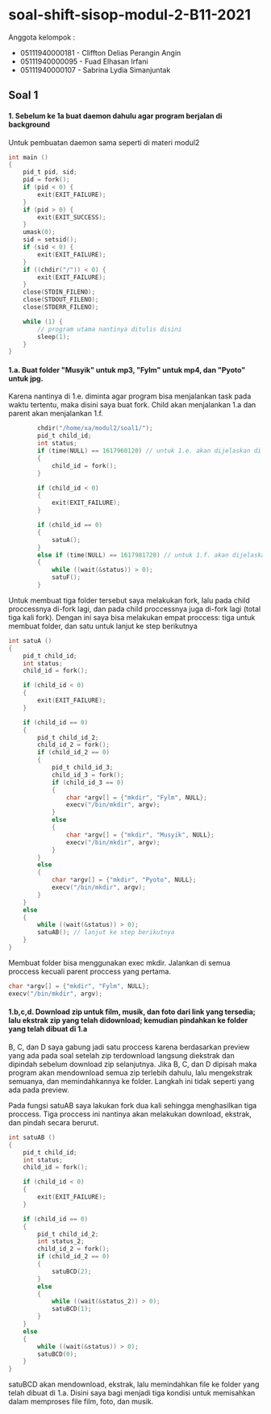 # soal-shift-sisop-modul-2-B11-2021

Anggota kelompok :
* 05111940000181 - Cliffton Delias Perangin Angin
* 05111940000095 - Fuad Elhasan Irfani
* 05111940000107 - Sabrina Lydia Simanjuntak

## Soal 1
#### 1. Sebelum ke 1a buat daemon dahulu agar program berjalan di background
Untuk pembuatan daemon sama seperti di materi modul2
```c
int main ()
{
    pid_t pid, sid;
    pid = fork();
    if (pid < 0) {
        exit(EXIT_FAILURE);
    }
    if (pid > 0) {
        exit(EXIT_SUCCESS);
    }
    umask(0);
    sid = setsid();
    if (sid < 0) {
        exit(EXIT_FAILURE);
    }
    if ((chdir("/")) < 0) {
        exit(EXIT_FAILURE);
    }
    close(STDIN_FILENO);
    close(STDOUT_FILENO);
    close(STDERR_FILENO);

    while (1) {
        // program utama nantinya ditulis disini
        sleep(1);
    }
}
```

#### 1.a. Buat folder "Musyik" untuk mp3, "Fylm" untuk mp4, dan "Pyoto" untuk jpg.
Karena nantinya di 1.e. diminta agar program bisa menjalankan task pada waktu tertentu, maka disini saya buat fork. Child akan menjalankan 1.a dan parent akan menjalankan 1.f.
```c
        chdir("/home/xa/modul2/soal1/");
        pid_t child_id;
        int status;
        if (time(NULL) == 1617960120) // untuk 1.e. akan dijelaskan di penjelasan nomor tersebut
        {
            child_id = fork();
        }

        if (child_id < 0)
        {
            exit(EXIT_FAILURE);
        }

        if (child_id == 0)
        {
            satuA();
        }
        else if (time(NULL) == 1617981720) // untuk 1.f. akan dijelaskan di penjelasan nomor tersebut
        {
            while ((wait(&status)) > 0);
            satuF();
        }
```
Untuk membuat tiga folder tersebut saya melakukan fork, lalu pada child proccessnya di-fork lagi, dan pada child proccessnya juga di-fork lagi (total tiga kali fork). Dengan ini saya bisa melakukan empat proccess: tiga untuk membuat folder, dan satu untuk lanjut ke step berikutnya
```c
int satuA ()
{
    pid_t child_id;
    int status;
    child_id = fork();

    if (child_id < 0)
    {
        exit(EXIT_FAILURE);
    }

    if (child_id == 0)
    {
        pid_t child_id_2;
        child_id_2 = fork();
        if (child_id_2 == 0)
        {
            pid_t child_id_3;
            child_id_3 = fork();
            if (child_id_3 == 0)
            {
                char *argv[] = {"mkdir", "Fylm", NULL};
                execv("/bin/mkdir", argv);
            }
            else
            {
                char *argv[] = {"mkdir", "Musyik", NULL};
                execv("/bin/mkdir", argv);
            }
        }
        else
        {
            char *argv[] = {"mkdir", "Pyoto", NULL};
            execv("/bin/mkdir", argv);
        }
    }
    else
    {
        while ((wait(&status)) > 0);
        satuAB(); // lanjut ke step berikutnya
    }
}
```
Membuat folder bisa menggunakan exec mkdir. Jalankan di semua proccess kecuali parent proccess yang pertama.
```c
char *argv[] = {"mkdir", "Fylm", NULL};
execv("/bin/mkdir", argv);
```

#### 1.b,c,d. Download zip untuk film, musik, dan foto dari link yang tersedia; lalu ekstrak zip yang telah didownload; kemudian pindahkan ke folder yang telah dibuat di 1.a
B, C, dan D saya gabung jadi satu proccess karena berdasarkan preview yang ada pada soal setelah zip terdownload langsung diekstrak dan dipindah sebelum download zip selanjutnya. Jika B, C, dan D dipisah maka program akan mendownload semua zip terlebih dahulu, lalu mengekstrak semuanya, dan memindahkannya ke folder. Langkah ini tidak seperti yang ada pada preview.
<p>
Pada fungsi satuAB saya lakukan fork dua kali sehingga menghasilkan tiga proccess. Tiga proccess ini nantinya akan melakukan download, ekstrak, dan pindah secara berurut.</p>

```c
int satuAB ()
{
    pid_t child_id;
    int status;
    child_id = fork();

    if (child_id < 0)
    {
        exit(EXIT_FAILURE);
    }

    if (child_id == 0)
    {
        pid_t child_id_2;
        int status_2;
        child_id_2 = fork();
        if (child_id_2 == 0)
        {
            satuBCD(2);
        }
        else
        {
            while ((wait(&status_2)) > 0);
            satuBCD(1);
        }
    }
    else
    {
        while ((wait(&status)) > 0);
        satuBCD(0);
    }
}
```
satuBCD akan mendownload, ekstrak, lalu memindahkan file ke folder yang telah dibuat di 1.a. Disini saya bagi menjadi tiga kondisi untuk memisahkan dalam memproses file film, foto, dan musik.
